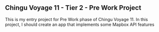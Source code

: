 ## Chingu Voyage 11 - Tier 2 - Pre Work Project

This is my entry project for Pre Work phase of Chingu Voyage 11. In this project, I should create an app that implements some Mapbox  API features 